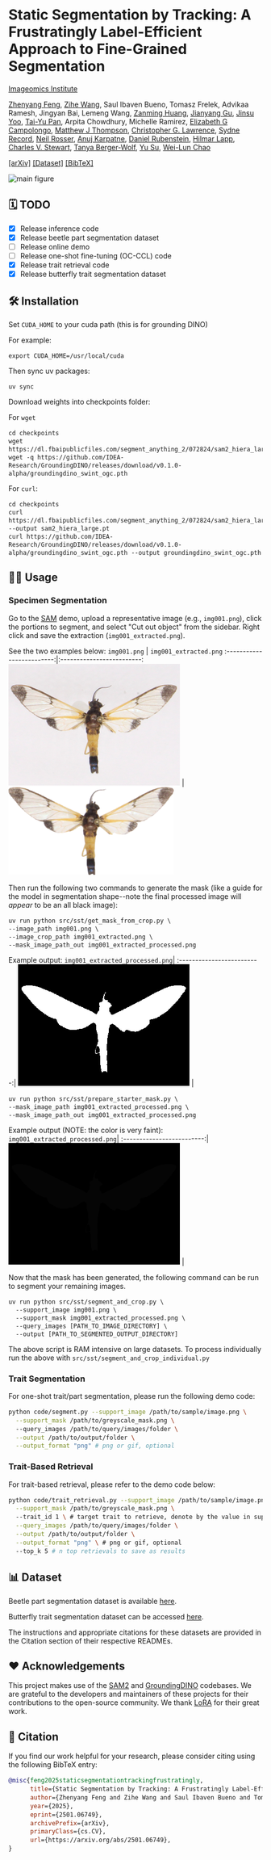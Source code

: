 # Static Segmentation by Tracking: A Frustratingly Label-Efficient Approach to Fine-Grained Segmentation
[Imageomics Institute](https://imageomics.osu.edu/)

[Zhenyang Feng](https://defisch.github.io/), [Zihe Wang](https://ziheherzwang.github.io/HerzWangWebsite/), Saul Ibaven Bueno, Tomasz Frelek, Advikaa Ramesh, Jingyan Bai, Lemeng Wang, [Zanming Huang](https://tzmhuang.github.io/), [Jianyang Gu](https://vimar-gu.github.io/), [Jinsu Yoo](https://jinsuyoo.info/), [Tai-Yu Pan](https://tydpan.github.io/), Arpita Chowdhury, Michelle Ramirez, [Elizabeth G Campolongo](https://egrace479.github.io/), [Matthew J Thompson](https://www.linkedin.com/in/thompson-m-j/), [Christopher G. Lawrence](https://eeb.princeton.edu/people/christopher-lawrence), [Sydne Record](https://umaine.edu/wle/faculty-staff-directory/sydne-record/), [Neil Rosser](https://people.miami.edu/profile/74f02be76bd3ae57ed9edfdad0a3f76d), [Anuj Karpatne](https://anujkarpatne.github.io/), [Daniel Rubenstein](https://eeb.princeton.edu/people/daniel-rubenstein), [Hilmar Lapp](https://lappland.io/), [Charles V. Stewart](https://www.cs.rpi.edu/~stewart/), [Tanya Berger-Wolf](https://cse.osu.edu/people/berger-wolf.1), [Yu Su](https://ysu1989.github.io/), [Wei-Lun Chao](https://sites.google.com/view/wei-lun-harry-chao)

[[arXiv]](https://arxiv.org/abs/2501.06749) [[Dataset]](https://github.com/Imageomics/NEON_beetles_masks.git) [[BibTeX]](#-citation)

![main figure](assets/main.png)

## 🗓️ TODO
- [x] Release inference code
- [x] Release beetle part segmentation dataset
- [ ] Release online demo
- [ ] Release one-shot fine-tuning (OC-CCL) code
- [x] Release trait retrieval code
- [x] Release butterfly trait segmentation dataset

## 🛠️ Installation
Set `CUDA_HOME` to your cuda path (this is for grounding DINO)

For example:
```
export CUDA_HOME=/usr/local/cuda
```

Then sync uv packages:

```
uv sync
```

Download weights into checkpoints folder:

For `wget`
```
cd checkpoints
wget https://dl.fbaipublicfiles.com/segment_anything_2/072824/sam2_hiera_large.pt
wget -q https://github.com/IDEA-Research/GroundingDINO/releases/download/v0.1.0-alpha/groundingdino_swint_ogc.pth
```

For `curl`:
```
cd checkpoints
curl https://dl.fbaipublicfiles.com/segment_anything_2/072824/sam2_hiera_large.pt --output sam2_hiera_large.pt
curl https://github.com/IDEA-Research/GroundingDINO/releases/download/v0.1.0-alpha/groundingdino_swint_ogc.pth --output groundingdino_swint_ogc.pth
```


## 🧑‍💻 Usage

### Specimen Segmentation
Go to the [SAM](https://segment-anything.com/) demo, upload a representative image (e.g., `img001.png`), click the portions to segment, and select "Cut out object" from the sidebar. Right click and save the extraction (`img001_extracted.png`).

See the two examples below:
`img001.png`            |  `img001_extracted.png`
:-------------------------:|:-------------------------:
![](assets/MothWasp1.png)  |  ![](assets/MothWasp1_segmentation.png)


Then run the following two commands to generate the mask (like a guide for the model in segmentation shape--note the final processed image will _appear_ to be an all black image):

```
uv run python src/sst/get_mask_from_crop.py \
--image_path img001.png \
--image_crop_path img001_extracted.png \
--mask_image_path_out img001_extracted_processed.png
```

Example output:
`img001_extracted_processed.png`|
:-------------------------:|
![](assets/MothWasp1_mask.png)  |


```
uv run python src/sst/prepare_starter_mask.py \
--mask_image_path img001_extracted_processed.png \
--mask_image_path_out img001_extracted_processed.png
```

Example output (NOTE: the color is very faint):
`img001_extracted_processed.png`|
:-------------------------:|
![](assets/MothWasp1_mask_processed.png)  |

Now that the mask has been generated, the following command can be run to segment your remaining images.

```
uv run python src/sst/segment_and_crop.py \
  --support_image img001.png \
  --support_mask img001_extracted_processed.png \
  --query_images [PATH_TO_IMAGE_DIRECTORY] \
  --output [PATH_TO_SEGMENTED_OUTPUT_DIRECTORY]
```

The above script is RAM intensive on large datasets. To process individually run the above with `src/sst/segment_and_crop_individual.py`

### Trait Segmentation
For one-shot trait/part segmentation, please run the following demo code:
```bash
python code/segment.py --support_image /path/to/sample/image.png \
  --support_mask /path/to/greyscale_mask.png \ 
  --query_images /path/to/query/images/folder \
  --output /path/to/output/folder \
  --output_format "png" # png or gif, optional
```
### Trait-Based Retrieval
For trait-based retrieval, please refer to the demo code below:
```bash
python code/trait_retrieval.py --support_image /path/to/sample/image.png \
  --support_mask /path/to/greyscale_mask.png \ 
  --trait_id 1 \ # target trait to retrieve, denote by the value in support mask  \
  --query_images /path/to/query/images/folder \
  --output /path/to/output/folder \
  --output_format "png" \ # png or gif, optional
  --top_k 5 # n top retrievals to save as results
```

## 📊 Dataset
Beetle part segmentation dataset is available [here](data/neon_beetles/).

Butterfly trait segmentation dataset can be accessed [here](data/cambridge_butterfly/).

The instructions and appropriate citations for these datasets are provided in the Citation section of their respective READMEs.

## ❤️ Acknowledgements
This project makes use of the [SAM2](https://github.com/facebookresearch/sam2) and [GroundingDINO](https://github.com/IDEA-Research/GroundingDINO) codebases. We are grateful to the developers and maintainers of these projects for their contributions to the open-source community.
We thank [LoRA](https://github.com/microsoft/LoRA) for their great work.


## 📝 Citation
If you find our work helpful for your research, please consider citing using the following BibTeX entry:
```bibtex
@misc{feng2025staticsegmentationtrackingfrustratingly,
      title={Static Segmentation by Tracking: A Frustratingly Label-Efficient Approach to Fine-Grained Segmentation}, 
      author={Zhenyang Feng and Zihe Wang and Saul Ibaven Bueno and Tomasz Frelek and Advikaa Ramesh and Jingyan Bai and Lemeng Wang and Zanming Huang and Jianyang Gu and Jinsu Yoo and Tai-Yu Pan and Arpita Chowdhury and Michelle Ramirez and Elizabeth G. Campolongo and Matthew J. Thompson and Christopher G. Lawrence and Sydne Record and Neil Rosser and Anuj Karpatne and Daniel Rubenstein and Hilmar Lapp and Charles V. Stewart and Tanya Berger-Wolf and Yu Su and Wei-Lun Chao},
      year={2025},
      eprint={2501.06749},
      archivePrefix={arXiv},
      primaryClass={cs.CV},
      url={https://arxiv.org/abs/2501.06749}, 
}
```
